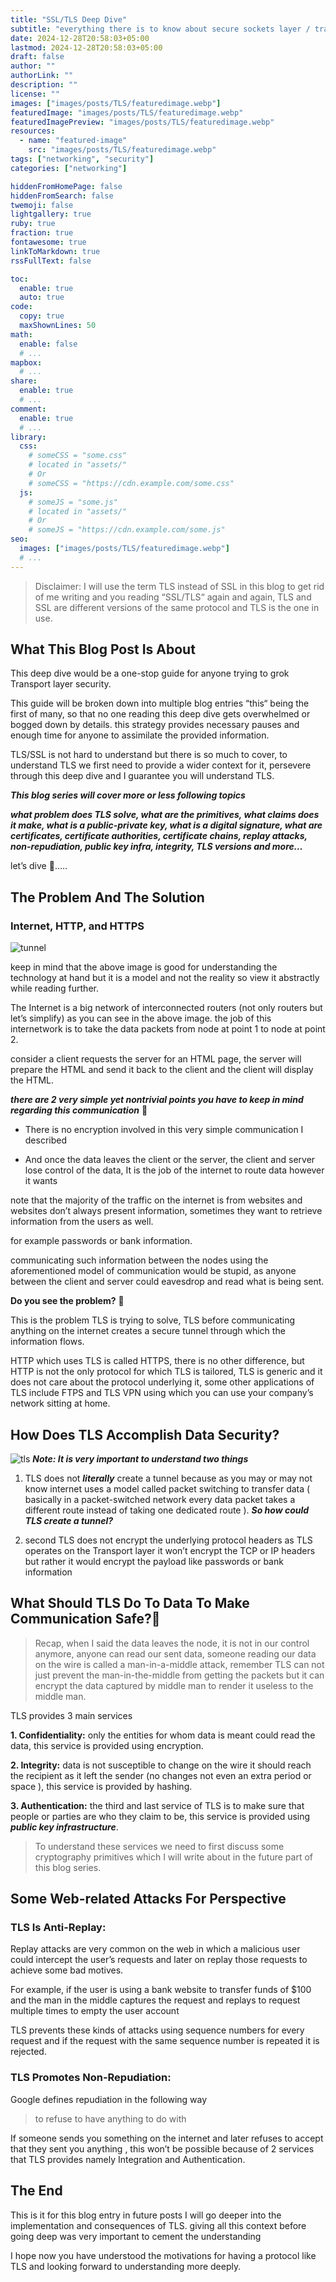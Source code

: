 ```yaml
---
title: "SSL/TLS Deep Dive"
subtitle: "everything there is to know about secure sockets layer / transport layer security"
date: 2024-12-28T20:58:03+05:00
lastmod: 2024-12-28T20:58:03+05:00
draft: false
author: ""
authorLink: ""
description: ""
license: ""
images: ["images/posts/TLS/featuredimage.webp"]
featuredImage: "images/posts/TLS/featuredimage.webp"
featuredImagePreview: "images/posts/TLS/featuredimage.webp"
resources:
  - name: "featured-image"
    src: "images/posts/TLS/featuredimage.webp"
tags: ["networking", "security"]
categories: ["networking"]

hiddenFromHomePage: false
hiddenFromSearch: false
twemoji: false
lightgallery: true
ruby: true
fraction: true
fontawesome: true
linkToMarkdown: true
rssFullText: false

toc:
  enable: true
  auto: true
code:
  copy: true
  maxShownLines: 50
math:
  enable: false
  # ...
mapbox:
  # ...
share:
  enable: true
  # ...
comment:
  enable: true
  # ...
library:
  css:
    # someCSS = "some.css"
    # located in "assets/"
    # Or
    # someCSS = "https://cdn.example.com/some.css"
  js:
    # someJS = "some.js"
    # located in "assets/"
    # Or
    # someJS = "https://cdn.example.com/some.js"
seo:
  images: ["images/posts/TLS/featuredimage.webp"]
  # ...
---
```


<!--more-->

> Disclaimer: I will use the term TLS instead of SSL in this blog to get rid of me writing and you reading “SSL/TLS“ again and again, TLS and SSL are different versions of the same protocol and TLS is the one in use.

## What This Blog Post Is About

This deep dive would be a one-stop guide for anyone trying to grok Transport layer security.

This guide will be broken down into multiple blog entries “this“ being the first of many, so that no one reading this deep dive gets overwhelmed or bogged down by details. this strategy provides necessary pauses and enough time for anyone to assimilate the provided information.

TLS/SSL is not hard to understand but there is so much to cover, to understand TLS we first need to provide a wider context for it, persevere through this deep dive and I guarantee you will understand TLS.

**_This blog series will cover more or less following topics_**

**_what problem does TLS solve, what are the primitives, what claims does it make, what is a public-private key, what is a digital signature, what are certificates, certificate authorities, certificate chains, replay attacks, non-repudiation, public key infra, integrity, TLS versions and more…_**

let’s dive 🤿…..

## The Problem And The Solution

### Internet, HTTP, and HTTPS

![tunnel](images/posts/TLS/tunnel.webp)

keep in mind that the above image is good for understanding the technology at hand but it is a model and not the reality so view it abstractly while reading further.

The Internet is a big network of interconnected routers (not only routers but let’s simplify) as you can see in the above image. the job of this internetwork is to take the data packets from node at point 1 to node at point 2.

consider a client requests the server for an HTML page, the server will prepare the HTML and send it back to the client and the client will display the HTML.

**_there are 2 very simple yet nontrivial points you have to keep in mind regarding this communication_** 📑

- There is no encryption involved in this very simple communication I described

- And once the data leaves the client or the server, the client and server lose control of the data, It is the job of the internet to route data however it wants

note that the majority of the traffic on the internet is from websites and websites don’t always present information, sometimes they want to retrieve information from the users as well.

for example passwords or bank information.

communicating such information between the nodes using the aforementioned model of communication would be stupid, as anyone between the client and server could eavesdrop and read what is being sent.

**Do you see the problem?** 🎯

This is the problem TLS is trying to solve, TLS before communicating anything on the internet creates a secure tunnel through which the information flows.

HTTP which uses TLS is called HTTPS, there is no other difference, but HTTP is not the only protocol for which TLS is tailored, TLS is generic and it does not care about the protocol underlying it, some other applications of TLS include FTPS and TLS VPN using which you can use your company’s network sitting at home.

## How Does TLS Accomplish Data Security?

![tls](images/posts/TLS/tls.webp)
**_Note: It is very important to understand two things_**

1. TLS does not **_literally_** create a tunnel because as you may or may not know internet uses a model called packet switching to transfer data ( basically in a packet-switched network every data packet takes a different route instead of taking one dedicated route ). **_So how could TLS create a tunnel?_**

2. second TLS does not encrypt the underlying protocol headers as TLS operates on the Transport layer it won’t encrypt the TCP or IP headers but rather it would encrypt the payload like passwords or bank information

## What Should TLS Do To Data To Make Communication Safe?📡

> Recap, when I said the data leaves the node, it is not in our control anymore, anyone can read our sent data, someone reading our data on the wire is called a man-in-a-middle attack, remember TLS can not just prevent the man-in-the-middle from getting the packets but it can encrypt the data captured by middle man to render it useless to the middle man.

TLS provides 3 main services

**1. Confidentiality:** only the entities for whom data is meant could read the data, this service is provided using encryption.

**2. Integrity:** data is not susceptible to change on the wire it should reach the recipient as it left the sender (no changes not even an extra period or space ), this service is provided by hashing.

**3. Authentication:** the third and last service of TLS is to make sure that people or parties are who they claim to be, this service is provided using **_public key infrastructure_**.

> To understand these services we need to first discuss some cryptography primitives which I will write about in the future part of this blog series.

## Some Web-related Attacks For Perspective

### TLS Is Anti-Replay:

Replay attacks are very common on the web in which a malicious user could intercept the user’s requests and later on replay those requests to achieve some bad motives.

For example, if the user is using a bank website to transfer funds of $100 and the man in the middle captures the request and replays to request multiple times to empty the user account

TLS prevents these kinds of attacks using sequence numbers for every request and if the request with the same sequence number is repeated it is rejected.

### TLS Promotes Non-Repudiation:

Google defines repudiation in the following way

> to refuse to have anything to do with

If someone sends you something on the internet and later refuses to accept that they sent you anything , this won’t be possible because of 2 services that TLS provides namely Integration and Authentication.

## The End

This is it for this blog entry in future posts I will go deeper into the implementation and consequences of TLS. giving all this context before going deep was very important to cement the understanding

I hope now you have understood the motivations for having a protocol like TLS and looking forward to understanding more deeply.
